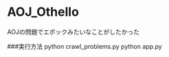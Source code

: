 AOJ_Othello
===========

AOJの問題でエポックみたいなことがしたかった

###実行方法
	python crawl_problems.py
	python app.py

